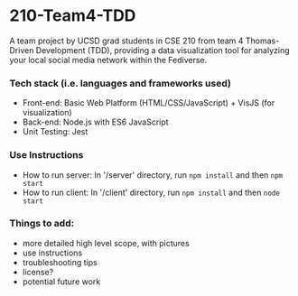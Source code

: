 # 210-Team4-TDD
A team project by UCSD grad students in CSE 210 from team 4 Thomas-Driven Development (TDD), providing a data visualization tool for analyzing your local social media network within the Fediverse.

### Tech stack (i.e. languages and frameworks used)
- Front-end: Basic Web Platform (HTML/CSS/JavaScript) + VisJS (for visualization)
- Back-end: Node.js with ES6 JavaScript
- Unit Testing: Jest

### Use Instructions
- How to run server: In '/server' directory, run `npm install` and then `npm start`
- How to run client: In '/client' directory, run `npm install` and then `node start`

### Things to add:
- more detailed high level scope, with pictures
- use instructions
- troubleshooting tips
- license?
- potential future work

